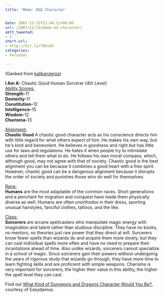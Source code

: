 ```yaml
---
title: 'Meme: D&D Character'


date: 2007-12-15T13:44:11+00:00
url: /2007/12/15/meme-dd-character/
aktt_tweeted:
- 1
short-url:
- http://bit.ly/f8GteU
categories:
- Personal

---
```

<div class='microid-mailto+http:sha1:e5db454a0b1971e3dd951e2dfb909a7f524d310e'>

(Ganked from <a href="http://kalikanzeros.livejournal.com/608476.html">kalikanzeros</a>)



<strong>I Am A:</strong> Chaotic Good Human Sorcerer (4th Level)<br /> <u>Ability Scores:</u><br /> <strong>Strength-</strong>11<br /> <strong>Dexterity-</strong>11<br /> <strong>Constitution-</strong>12<br /> <strong>Intelligence-</strong>15<br /> <strong>Wisdom-</strong>12<br /> <strong>Charisma-</strong>13



<u>Alignment:</u><br /> <strong>Chaotic Good</strong> A chaotic good character acts as his conscience directs him with little regard for what others expect of him. He makes his own way, but he's kind and benevolent. He believes in goodness and right but has little use for laws and regulations. He hates it when people try to intimidate others and tell them what to do. He follows his own moral compass, which, although good, may not agree with that of society. Chaotic good is the best alignment you can be because it combines a good heart with a free spirit. However, chaotic good can be a dangerous alignment because it disrupts the order of society and punishes those who do well for themselves.



<u>Race:</u><br /> <strong>Humans</strong> are the most adaptable of the common races. Short generations and a penchant for migration and conquest have made them physically diverse as well. Humans are often unorthodox in their dress, sporting unusual hairstyles, fanciful clothes, tattoos, and the like.



<u>Class:</u><br /> <strong>Sorcerers</strong> are arcane spellcasters who manipulate magic energy with imagination and talent rather than studious discipline. They have no books, no mentors, no theories just raw power that they direct at will. Sorcerers know fewer spells than wizards do and acquire them more slowly, but they can cast individual spells more often and have no need to prepare their incantations ahead of time. Also unlike wizards, sorcerers cannot specialize in a school of magic. Since sorcerers gain their powers without undergoing the years of rigorous study that wizards go through, they have more time to learn fighting skills and are proficient with simple weapons. Charisma is very important for sorcerers; the higher their value in this ability, the higher the spell level they can cast.



Find out <a href='http://www.easydamus.com/character.html' target='mt'>What Kind of Dungeons and Dragons Character Would You Be?</a>, courtesy of Easydamus.


